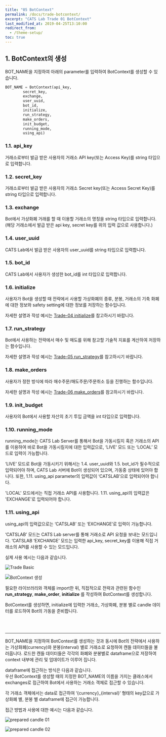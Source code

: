 ```yaml
---
title: "05 BotContext"
permalink: /docs/trade-botcontext/
excerpt: "CATS Lab Trade 01 BotContext"
last_modified_at: 2019-04-25T13:10:00
redirect_from:
  - /theme-setup/
toc: true
---
```



## 1. BotContext의 생성

BOT_NAME을 지정하여 아래의 parameter를 입력하여 BotContext를 생성할 수 있습니다. 

```python
BOT_NAME = BotContext(api_key, 
		secret_key, 
		exchange,
		user_uuid,
		bot_id, 
		initialize, 
		run_strategy, 
		make_orders,
		init_budget,
		running_mode,
		using_api)
```

 
### 1.1. api_key  
거래소로부터 발급 받은 사용자의 거래소 API key(또는 Access Key)를 string 타입으로 입력합니다.


### 1.2. secret_key  
거래소로부터 발급 받은 사용자의 거래소 Secret key(또는 Access Secret Key)를 string 타입으로 입력합니다.  


### 1.3. exchange  
Bot에서 가상화폐 거래를 할 때 이용할 거래소의 명칭을 string 타입으로 입력합니다.  
(해당 거래소에서 발급 받은 api key, secret key를 위의 입력 값으로 사용합니다.) 


### 1.4. user_uuid  
CATS Lab에서 발급 받은 사용자의 user_uuid를 string 타입으로 입력합니다.  


### 1.5. bot_id  
CATS Lab에서 사용자가 생성한 bot_id를 int 타입으로 입력합니다.


### 1.6. initialize  
사용자가 Bot을 생성할 때 전략에서 사용할 가상화폐의 종류, 분봉, 거래소의 기축 화폐에 대한 정보와 safety setting에 대한 정보를 저장하는 함수입니다.

자세한 설명과 작성 예시는 [Trade-04 initialize](/catslab_docs/docs/trade-initialize)를 참고하시기 바랍니다.


### 1.7. run_strategy  
Bot에서 사용하는 전략에서 매수 및 매도를 위해 참고할 기술적 지표를 계산하여 저장하는 함수입니다.  

자세한 설명과 작성 예시는 [Trade-05 run_strategy](/catslab_docs/docs/trade-run_strategy)를 참고하시기 바랍니다.


### 1.8. make_orders  
사용자가 정한 방식에 따라 매수주문/매도주문/주문취소 등을 진행하는 함수입니다.  

자세한 설명과 작성 예시는 [Trade-06 make_orders](/catslab_docs/docs/trade-make_orders)를 참고하시기 바랍니다.


### 1.9. init_budget  
사용자의 Bot에서 사용할 자산의 초기 투입 금액을 int 타입으로 입력합니다.  


### 1.10. running_mode  
running_mode는 CATS Lab Server를 통해서 Bot을 가동시킬지 혹은 거래소의 API를 이용하여 바로 Bot을 가동시킬지에 대한 입력값으로, ‘LIVE’ 모드 또는 ‘LOCAL’ 모드로 입력이 가능합니다. 

‘LIVE’ 모드로 Bot을 가동시키기 위해서는 1.4. user_uuid와 1.5. bot_id가 필수적으로 입력되어야 하며, CATS Lab 서버에 Bot이 생성되어 있으며, 가동중 상태에 있어야 합니다. 또한, 1.11. using_api parameter의 입력값이 ‘CATSLAB’으로 입력되어야 합니다.  

'LOCAL' 모드에서는 직접 거래소 API를 사용합니다. 1.11. using_api의 입력값은 'EXCHANGE'로 입력되어야 합니다.


### 1.11. using_api  
using_api의 입력값으로는 ‘CATSLAB’ 또는 ‘EXCHANGE’로 입력이 가능합니다.

‘CATSLAB’ 모드는 CATS Lab server를 통해 거래소로 API 요청을 보내는 모드입니다. ‘CATSLAB
‘EXCHANGE’ 모드는 입력한 api_key, secret_key를 이용해 직접 거래소의 API를 사용할 수 있는 모드입니다.


실제 사용 예시는 다음과 같습니다.

![Trade Basic](https://user-images.githubusercontent.com/47657715/57591933-e9bf6e00-756e-11e9-915b-6eba8a9cf682.png)  

![BotContext 생성](https://user-images.githubusercontent.com/47657715/57591932-e9bf6e00-756e-11e9-9a78-0699cd238a1d.png) 

필요한 라이브러리와 객체를 import한 뒤, 직접적으로 전략과 관련된 함수인 __run_strategy__, __make_order__, __initialize__ 를 작성하여  BotContext를 생성합니다.  

BotContext를 생성하면, initialize에 입력한 거래소, 가상화폐, 분봉 별로 candle 데이터를 로드하여 Bot의 가동을 준비합니다.



<br> <br />

------------------------------

BOT_NAME을 지정하여 BotContext를 생성하는 것과 동시에 Bot의 전략에서 사용하는 가상화폐(currency)와 분봉(interval) 별로 거래소로 요청하여 캔들 데이터들을 불러옵니다. 로드한 캔들 데이터들은 각각의 화폐와 분봉별로 dataframe으로 저장하여 context 내부에 관리 및 업데이트가 이루어 집니다. 

dataframe에 접근하는 방식은 다음과 같습니다.  
우선 BotContext를 생성할 때의 지정한 BOT_NAME의 이름을 가지는 클래스에서 exchanges로 접근하여 Bot에서 사용하는 거래소 객체로 접근할 수 있습니다.  

각 거래소 객체에서는 data로 접근하여 ‘{currency}_{interval}’ 형태의  key값으로 가상화폐 별, 분봉 별 dataframe에 접근이 가능합니다.  

접근 방법과 사용에 대한 예시는 다음과 같습니다.


![prepared candle 01](https://user-images.githubusercontent.com/47657715/57592030-6d795a80-756f-11e9-8ffe-012c692dc928.png)

![prepared candle 02](https://user-images.githubusercontent.com/47657715/57592031-6eaa8780-756f-11e9-8dff-a05bad49f786.png)



